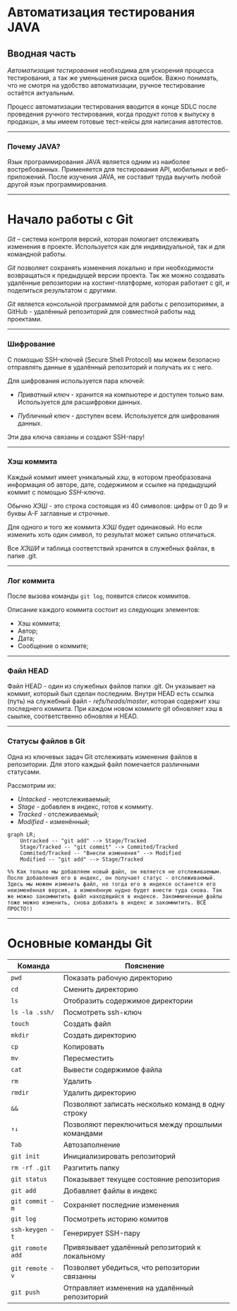 # **Автоматизация тестирования JAVA**

## **Вводная часть**

*Автоматизация тестирования* необходима для ускорения процесса тестирования, а так же уменьшения риска ошибок. Важно понимать, что не смотря на удобство автоматизации, ручное тестирование остаётся актуальным.

Процесс автоматизации тестирования вводится в конце SDLC после проведения ручного тестирования, когда продукт готов к выпуску в продакшн, а мы имеем готовые тест-кейсы для написания автотестов.

----
### **Почему JAVA?**

Язык программирования JAVA является одним из наиболее востребованных. Применяется для тестирования API, мобильных и веб-приложений. После изучения JAVA, не составит труда выучить любой другой язык программирования.

----
# **Начало работы с Git**

*Git* – система контроля версий, которая помогает отслеживать изменения в проекте. Используется как для индивидуальной, так и для командной работы.

*Git* позволяет сохранять изменения локально и при необходимости возвращаться к предыдущей версии проекта. Так же можно создавать удалённые репозитории на хостинг-платформе, которая работает с git, и поделиться результатом с другими.

*Git* является консольной программмой для работы с репозиториями, а GitHub - удалённый репозиторий для совместной работы над проектами.

----
### **Шифрование**

С помощью SSH-ключей (Secure Shell Protocol) мы можем безопасно отправлять данные в удалённый репозиторий и получать их с него.

Для шифрования используется пара ключей:

- *Приватный ключ* - хранится на компьютере и доступен только вам. Используется для расшифровки данных.

- *Публичный ключ* - доступен всем. Используется для шифрования данных.

Эти два ключа связаны и создают SSH-пару!

----
### **Хэш коммита**

Каждый коммит имеет уникальный *хэш*, в котором преобразована информация об авторе, дате, содержимом и ссылке на предыдущий коммит с помощью *SSH-ключа*.

Обычно *ХЭШ* - это строка состоящая из 40 символов: цифры от 0 до 9 и буквы A-F заглавные и строчные.

Для одного и того же коммита *ХЭШ* будет одинаковый. Но если изменить хоть один символ, то результат может сильно отличаться.

Все *ХЭШИ* и таблица соответствий хранится в служебных файлах, в папке .git.

----
### **Лог коммита**

После вызова команды `git log`, появится список коммитов.

Описание каждого коммита состоит из следующих элементов:

- Хэш коммита;
- Автор;
- Дата;
- Сообщение о коммите;

----
### **Файл HEAD**

Файл HEAD - один из служебных файлов папки .git. Он указывает на коммит, который был сделан последним. Внутри HEAD есть ссылка (путь) на служебный файл - *refs/heads/master*, которая содержит хэш последнего коммита. При каждом новом коммите git обновляет хэш в сыылке, соответственно обновляя и HEAD.

----
### **Статусы файлов в Git**

Одна из ключевых задач Git отслеживать изменения файлов в репозитории. Для этого каждый файл помечается различными статусами.

Рассмотрим их:

- *Untacked* - неотслеживаемый;
- *Stage* - добавлен в индекс, готов к коммиту.
- *Tracked* - отслеживаемый;
- *Modified* - изменённый;


```mermaid
graph LR;
	Untracked -- "git add" --> Stage/Tracked
	Stage/Tracked -- "git commit" --> Commited/Tracked
	Commited/Tracked -- "Внесли изменения" --> Modified
	Modified -- "git add" --> Stage/Tracked

%% Как только мы добавляем новый файл, он является не отслеживаемым. После добавления его в индекс, он получает статус - отслеживаемый. Здесь мы можем изменить файл, но тогда его в индексе останется его неизменённая версия, а изменённую нудно будет внести туда снова. Так же можно закоммитить файл находящийся в индексе. Закоммиченные файлы тоже можно изменить, снова добавить в индекс и закоммитить. ВСЁ ПРОСТО!)
```


----
# **Основные команды Git**

**Команда** | **Пояснение**
--- | ---
`pwd` | Показать рабочую директорию
`cd` | Сменить директорию
`ls` | Отобразить содержимое директории
`ls -la .ssh/` | Посмотреть ssh-ключ
`touch` | Создать файл
`mkdir` | Создать директорию
`cp` | Копировать
`mv` | Пересместить
`cat` | Вывести содержимое файла
`rm` | Удалить
`rmdir` | Удалить директорию
`&&` | Позволяют записать несколько команд в одну строку
`↑↓` | Позволяют переключиться между прошлыми командами
`Tab` | Автозаполнение
`git init` | Инициализировать репозиторий
`rm -rf .git` | Разгитить папку
`git status` | Показывает текущее состояние репозитория
`git add` | Добавляет файлы в индекс
`git commit -m` | Сохраняет последние изменения
`git log` | Посмотреть историю комитов
`ssh-keygen -t` | Генерирует SSH-пару
`git romote add` | Привязывает удалённый репозиторий к локальному
`git remote -v` | Позволяет убедиться, что репозитории связанны
`git push` | Отправляет изменения на удалённый репозиторий